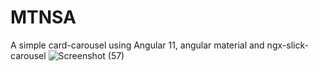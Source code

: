 # MTNSA
A simple card-carousel using Angular 11, angular material and ngx-slick-carousel
![Screenshot (57)](https://user-images.githubusercontent.com/40579537/124182873-bb3adf00-dab7-11eb-8e02-e0938a2639be.png)

